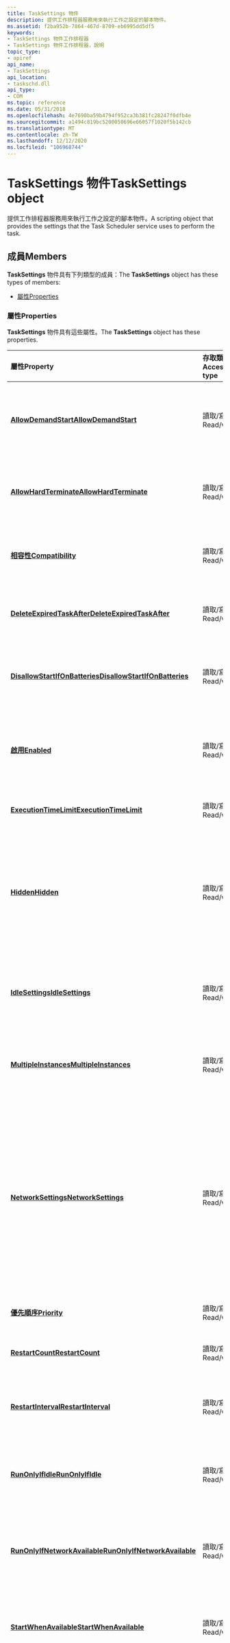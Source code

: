 ```yaml
---
title: TaskSettings 物件
description: 提供工作排程器服務用來執行工作之設定的腳本物件。
ms.assetid: f2ba952b-7864-467d-8709-eb6995dd5df5
keywords:
- TaskSettings 物件工作排程器
- TaskSettings 物件工作排程器，說明
topic_type:
- apiref
api_name:
- TaskSettings
api_location:
- taskschd.dll
api_type:
- COM
ms.topic: reference
ms.date: 05/31/2018
ms.openlocfilehash: 4e7690ba59b4794f952ca3b381fc28247f0dfb4e
ms.sourcegitcommit: a1494c819bc5200050696e66057f1020f5b142cb
ms.translationtype: MT
ms.contentlocale: zh-TW
ms.lasthandoff: 12/12/2020
ms.locfileid: "106968744"
---
```

# <a name="tasksettings-object"></a><span data-ttu-id="31f6b-105">TaskSettings 物件</span><span class="sxs-lookup"><span data-stu-id="31f6b-105">TaskSettings object</span></span>

<span data-ttu-id="31f6b-106">提供工作排程器服務用來執行工作之設定的腳本物件。</span><span class="sxs-lookup"><span data-stu-id="31f6b-106">A scripting object that provides the settings that the Task Scheduler service uses to perform the task.</span></span>

## <a name="members"></a><span data-ttu-id="31f6b-107">成員</span><span class="sxs-lookup"><span data-stu-id="31f6b-107">Members</span></span>

<span data-ttu-id="31f6b-108">**TaskSettings** 物件具有下列類型的成員：</span><span class="sxs-lookup"><span data-stu-id="31f6b-108">The **TaskSettings** object has these types of members:</span></span>

-   [<span data-ttu-id="31f6b-109">屬性</span><span class="sxs-lookup"><span data-stu-id="31f6b-109">Properties</span></span>](#properties)

### <a name="properties"></a><span data-ttu-id="31f6b-110">屬性</span><span class="sxs-lookup"><span data-stu-id="31f6b-110">Properties</span></span>

<span data-ttu-id="31f6b-111">**TaskSettings** 物件具有這些屬性。</span><span class="sxs-lookup"><span data-stu-id="31f6b-111">The **TaskSettings** object has these properties.</span></span>



| <span data-ttu-id="31f6b-112">屬性</span><span class="sxs-lookup"><span data-stu-id="31f6b-112">Property</span></span>                                                                                 | <span data-ttu-id="31f6b-113">存取類型</span><span class="sxs-lookup"><span data-stu-id="31f6b-113">Access type</span></span>           | <span data-ttu-id="31f6b-114">Description</span><span class="sxs-lookup"><span data-stu-id="31f6b-114">Description</span></span>                                                                                                                                                                                                                                                                                                                                                                                                                  |
|:-----------------------------------------------------------------------------------------|:----------------------|:-----------------------------------------------------------------------------------------------------------------------------------------------------------------------------------------------------------------------------------------------------------------------------------------------------------------------------------------------------------------------------------------------------------------------------|
| [<span data-ttu-id="31f6b-115">**AllowDemandStart**</span><span class="sxs-lookup"><span data-stu-id="31f6b-115">**AllowDemandStart**</span></span>](tasksettings-allowdemandstart.md)<br/>                     | <span data-ttu-id="31f6b-116">讀取/寫入</span><span class="sxs-lookup"><span data-stu-id="31f6b-116">Read/write</span></span><br/> | <span data-ttu-id="31f6b-117">取得或設定布林值，這個值表示可以使用 [執行] 命令或內容功能表來啟動工作。</span><span class="sxs-lookup"><span data-stu-id="31f6b-117">Gets or sets a Boolean value that indicates that the task can be started by using either the Run command or the Context menu.</span></span><br/>                                                                                                                                                                                                                                                                                     |
| [<span data-ttu-id="31f6b-118">**AllowHardTerminate**</span><span class="sxs-lookup"><span data-stu-id="31f6b-118">**AllowHardTerminate**</span></span>](tasksettings-allowhardterminate.md)<br/>                 | <span data-ttu-id="31f6b-119">讀取/寫入</span><span class="sxs-lookup"><span data-stu-id="31f6b-119">Read/write</span></span><br/> | <span data-ttu-id="31f6b-120">取得或設定布林值，這個值表示工作可能會使用 [**TerminateProcess**](/windows/desktop/api/processthreadsapi/nf-processthreadsapi-terminateprocess)來終止。</span><span class="sxs-lookup"><span data-stu-id="31f6b-120">Gets or sets a Boolean value that indicates that the task may be terminated by using [**TerminateProcess**](/windows/desktop/api/processthreadsapi/nf-processthreadsapi-terminateprocess).</span></span><br/>                                                                                                                                                                                                                                                                               |
| [<span data-ttu-id="31f6b-121">**相容性**</span><span class="sxs-lookup"><span data-stu-id="31f6b-121">**Compatibility**</span></span>](tasksettings-compatibility.md)<br/>                           | <span data-ttu-id="31f6b-122">讀取/寫入</span><span class="sxs-lookup"><span data-stu-id="31f6b-122">Read/write</span></span><br/> | <span data-ttu-id="31f6b-123">取得或設定整數值，這個值表示與工作相容的工作排程器版本。</span><span class="sxs-lookup"><span data-stu-id="31f6b-123">Gets or sets an integer value that indicates which version of Task Scheduler a task is compatible with.</span></span><br/>                                                                                                                                                                                                                                                                                                           |
| [<span data-ttu-id="31f6b-124">**DeleteExpiredTaskAfter**</span><span class="sxs-lookup"><span data-stu-id="31f6b-124">**DeleteExpiredTaskAfter**</span></span>](tasksettings-deleteexpiredtaskafter.md)<br/>         | <span data-ttu-id="31f6b-125">讀取/寫入</span><span class="sxs-lookup"><span data-stu-id="31f6b-125">Read/write</span></span><br/> | <span data-ttu-id="31f6b-126">取得或設定在工作到期之後，工作排程器將等待的時間量。</span><span class="sxs-lookup"><span data-stu-id="31f6b-126">Gets or sets the amount of time that the Task Scheduler will wait before deleting the task after it expires.</span></span><br/>                                                                                                                                                                                                                                                                                                      |
| [<span data-ttu-id="31f6b-127">**DisallowStartIfOnBatteries**</span><span class="sxs-lookup"><span data-stu-id="31f6b-127">**DisallowStartIfOnBatteries**</span></span>](tasksettings-disallowstartifonbatteries.md)<br/> | <span data-ttu-id="31f6b-128">讀取/寫入</span><span class="sxs-lookup"><span data-stu-id="31f6b-128">Read/write</span></span><br/> | <span data-ttu-id="31f6b-129">取得或設定布林值，指出當電腦以電池電源執行時，不會啟動工作。</span><span class="sxs-lookup"><span data-stu-id="31f6b-129">Gets or sets a Boolean value that indicates that the task will not be started if the computer is running on battery power.</span></span><br/>                                                                                                                                                                                                                                                                                        |
| [<span data-ttu-id="31f6b-130">**啟用**</span><span class="sxs-lookup"><span data-stu-id="31f6b-130">**Enabled**</span></span>](tasksettings-enabled.md)<br/>                                       | <span data-ttu-id="31f6b-131">讀取/寫入</span><span class="sxs-lookup"><span data-stu-id="31f6b-131">Read/write</span></span><br/> | <span data-ttu-id="31f6b-132">取得或設定布林值，指出是否已啟用工作。</span><span class="sxs-lookup"><span data-stu-id="31f6b-132">Gets or sets a Boolean value that indicates that the task is enabled.</span></span> <span data-ttu-id="31f6b-133">只有當這項設定為 True 時，才能執行此工作。</span><span class="sxs-lookup"><span data-stu-id="31f6b-133">The task can be performed only when this setting is True.</span></span><br/>                                                                                                                                                                                                                                                                                   |
| [<span data-ttu-id="31f6b-134">**ExecutionTimeLimit**</span><span class="sxs-lookup"><span data-stu-id="31f6b-134">**ExecutionTimeLimit**</span></span>](tasksettings-executiontimelimit.md)<br/>                 | <span data-ttu-id="31f6b-135">讀取/寫入</span><span class="sxs-lookup"><span data-stu-id="31f6b-135">Read/write</span></span><br/> | <span data-ttu-id="31f6b-136">取得或設定允許完成工作的時間量。</span><span class="sxs-lookup"><span data-stu-id="31f6b-136">Gets or sets the amount of time allowed to complete the task.</span></span><br/>                                                                                                                                                                                                                                                                                                                                                     |
| [<span data-ttu-id="31f6b-137">**Hidden**</span><span class="sxs-lookup"><span data-stu-id="31f6b-137">**Hidden**</span></span>](tasksettings-hidden.md)<br/>                                         | <span data-ttu-id="31f6b-138">讀取/寫入</span><span class="sxs-lookup"><span data-stu-id="31f6b-138">Read/write</span></span><br/> | <span data-ttu-id="31f6b-139">取得或設定布林值，指出工作將不會顯示在 UI 中。</span><span class="sxs-lookup"><span data-stu-id="31f6b-139">Gets or sets a Boolean value that indicates that the task will not be visible in the UI.</span></span> <span data-ttu-id="31f6b-140">不過，系統管理員可以使用「主要交換器」來覆寫這項設定，讓所有工作都顯示在 UI 中。</span><span class="sxs-lookup"><span data-stu-id="31f6b-140">However, administrators can override this setting through the use of a "master switch" that makes all tasks visible in the UI.</span></span><br/>                                                                                                                                                                                           |
| [<span data-ttu-id="31f6b-141">**IdleSettings**</span><span class="sxs-lookup"><span data-stu-id="31f6b-141">**IdleSettings**</span></span>](tasksettings-idlesettings.md)<br/>                             | <span data-ttu-id="31f6b-142">讀取/寫入</span><span class="sxs-lookup"><span data-stu-id="31f6b-142">Read/write</span></span><br/> | <span data-ttu-id="31f6b-143">取得或設定資訊，指定當電腦處於閒置狀態時，工作排程器如何執行工作。</span><span class="sxs-lookup"><span data-stu-id="31f6b-143">Gets or sets the information that specifies how the Task Scheduler performs tasks when the computer is in an idle state.</span></span><br/>                                                                                                                                                                                                                                                                                          |
| [<span data-ttu-id="31f6b-144">**MultipleInstances**</span><span class="sxs-lookup"><span data-stu-id="31f6b-144">**MultipleInstances**</span></span>](tasksettings-multipleinstances.md)<br/>                   | <span data-ttu-id="31f6b-145">讀取/寫入</span><span class="sxs-lookup"><span data-stu-id="31f6b-145">Read/write</span></span><br/> | <span data-ttu-id="31f6b-146">取得或設定原則，此原則會定義工作排程器處理工作之多個實例的方式。</span><span class="sxs-lookup"><span data-stu-id="31f6b-146">Gets or sets the policy that defines how the Task Scheduler deals with multiple instances of the task.</span></span><br/>                                                                                                                                                                                                                                                                                                            |
| [<span data-ttu-id="31f6b-147">**NetworkSettings**</span><span class="sxs-lookup"><span data-stu-id="31f6b-147">**NetworkSettings**</span></span>](tasksettings-networksettings.md)<br/>                       | <span data-ttu-id="31f6b-148">讀取/寫入</span><span class="sxs-lookup"><span data-stu-id="31f6b-148">Read/write</span></span><br/> | <span data-ttu-id="31f6b-149">取得或設定包含網路設定檔識別碼和名稱的網路設定物件。</span><span class="sxs-lookup"><span data-stu-id="31f6b-149">Gets or sets the network settings object that contains a network profile identifier and name.</span></span> <span data-ttu-id="31f6b-150">如果 **TaskSettings** 的 [**RunOnlyIfNetworkAvailable**](tasksettings-runonlyifnetworkavailable.md)屬性為 **True** ，而且 [**NetworkSettings**](tasksettings-networksettings.md)屬性中指定了網路 propfile，則只有在指定的網路設定檔可用時，才會執行此工作。</span><span class="sxs-lookup"><span data-stu-id="31f6b-150">If the [**RunOnlyIfNetworkAvailable**](tasksettings-runonlyifnetworkavailable.md) property of **TaskSettings** is **True** and a network propfile is specified in the [**NetworkSettings**](tasksettings-networksettings.md) property, then the task will run only if the specified network profile is available.</span></span><br/> |
| [<span data-ttu-id="31f6b-151">**優先順序**</span><span class="sxs-lookup"><span data-stu-id="31f6b-151">**Priority**</span></span>](tasksettings-priority.md)<br/>                                     | <span data-ttu-id="31f6b-152">讀取/寫入</span><span class="sxs-lookup"><span data-stu-id="31f6b-152">Read/write</span></span><br/> | <span data-ttu-id="31f6b-153">取得或設定工作的優先權層級。</span><span class="sxs-lookup"><span data-stu-id="31f6b-153">Gets or sets the priority level of the task.</span></span><br/>                                                                                                                                                                                                                                                                                                                                                                      |
| [<span data-ttu-id="31f6b-154">**RestartCount**</span><span class="sxs-lookup"><span data-stu-id="31f6b-154">**RestartCount**</span></span>](tasksettings-restartcount.md)<br/>                             | <span data-ttu-id="31f6b-155">讀取/寫入</span><span class="sxs-lookup"><span data-stu-id="31f6b-155">Read/write</span></span><br/> | <span data-ttu-id="31f6b-156">取得或設定工作排程器將嘗試重新開機工作的次數。</span><span class="sxs-lookup"><span data-stu-id="31f6b-156">Gets or sets the number of times that the Task Scheduler will attempt to restart the task.</span></span><br/>                                                                                                                                                                                                                                                                                                                        |
| [<span data-ttu-id="31f6b-157">**RestartInterval**</span><span class="sxs-lookup"><span data-stu-id="31f6b-157">**RestartInterval**</span></span>](tasksettings-restartinterval.md)<br/>                       | <span data-ttu-id="31f6b-158">讀取/寫入</span><span class="sxs-lookup"><span data-stu-id="31f6b-158">Read/write</span></span><br/> | <span data-ttu-id="31f6b-159">取得或設定值，這個值會指定工作排程器嘗試重新開機工作的時間長度。</span><span class="sxs-lookup"><span data-stu-id="31f6b-159">Gets or sets a value that specifies how long the Task Scheduler will attempt to restart the task.</span></span><br/>                                                                                                                                                                                                                                                                                                                 |
| [<span data-ttu-id="31f6b-160">**RunOnlyIfIdle**</span><span class="sxs-lookup"><span data-stu-id="31f6b-160">**RunOnlyIfIdle**</span></span>](tasksettings-runonlyifidle.md)<br/>                           | <span data-ttu-id="31f6b-161">讀取/寫入</span><span class="sxs-lookup"><span data-stu-id="31f6b-161">Read/write</span></span><br/> | <span data-ttu-id="31f6b-162">取得或設定布林值，這個值表示工作排程器只有在電腦處於閒置狀態時，才會執行工作。</span><span class="sxs-lookup"><span data-stu-id="31f6b-162">Gets or sets a Boolean value that indicates that the Task Scheduler will run the task only if the computer is in an idle state.</span></span><br/>                                                                                                                                                                                                                                                                                   |
| [<span data-ttu-id="31f6b-163">**RunOnlyIfNetworkAvailable**</span><span class="sxs-lookup"><span data-stu-id="31f6b-163">**RunOnlyIfNetworkAvailable**</span></span>](tasksettings-runonlyifnetworkavailable.md)<br/>   | <span data-ttu-id="31f6b-164">讀取/寫入</span><span class="sxs-lookup"><span data-stu-id="31f6b-164">Read/write</span></span><br/> | <span data-ttu-id="31f6b-165">取得或設定布林值，這個值表示工作排程器只有在有可用的網路時才會執行工作。</span><span class="sxs-lookup"><span data-stu-id="31f6b-165">Gets or sets a Boolean value that indicates that the Task Scheduler will run the task only when a network is available.</span></span><br/>                                                                                                                                                                                                                                                                                           |
| [<span data-ttu-id="31f6b-166">**StartWhenAvailable**</span><span class="sxs-lookup"><span data-stu-id="31f6b-166">**StartWhenAvailable**</span></span>](tasksettings-startwhenavailable.md)<br/>                 | <span data-ttu-id="31f6b-167">讀取/寫入</span><span class="sxs-lookup"><span data-stu-id="31f6b-167">Read/write</span></span><br/> | <span data-ttu-id="31f6b-168">取得或設定布林值，指出工作排程器可以在經過排程的時間之後隨時啟動工作。</span><span class="sxs-lookup"><span data-stu-id="31f6b-168">Gets or sets a Boolean value that indicates that the Task Scheduler can start the task at any time after its scheduled time has passed.</span></span><br/>                                                                                                                                                                                                                                                                           |
| [<span data-ttu-id="31f6b-169">**StopIfGoingOnBatteries**</span><span class="sxs-lookup"><span data-stu-id="31f6b-169">**StopIfGoingOnBatteries**</span></span>](tasksettings-stopifgoingonbatteries.md)<br/>         | <span data-ttu-id="31f6b-170">讀取/寫入</span><span class="sxs-lookup"><span data-stu-id="31f6b-170">Read/write</span></span><br/> | <span data-ttu-id="31f6b-171">取得或設定布林值，這個值表示當電腦以電池電源執行時，工作將會停止。</span><span class="sxs-lookup"><span data-stu-id="31f6b-171">Gets or sets a Boolean value that indicates that the task will be stopped if the computer begins to run on battery power.</span></span><br/>                                                                                                                                                                                                                                                                                         |
| [<span data-ttu-id="31f6b-172">**WakeToRun**</span><span class="sxs-lookup"><span data-stu-id="31f6b-172">**WakeToRun**</span></span>](tasksettings-waketorun.md)<br/>                                   | <span data-ttu-id="31f6b-173">讀取/寫入</span><span class="sxs-lookup"><span data-stu-id="31f6b-173">Read/write</span></span><br/> | <span data-ttu-id="31f6b-174">取得或設定布林值，這個值表示工作排程器會在執行工作時喚醒電腦。</span><span class="sxs-lookup"><span data-stu-id="31f6b-174">Gets or sets a Boolean value that indicates that the Task Scheduler will wake the computer when it is time to run the task.</span></span><br/>                                                                                                                                                                                                                                                                                       |
| [<span data-ttu-id="31f6b-175">**XmlText**</span><span class="sxs-lookup"><span data-stu-id="31f6b-175">**XmlText**</span></span>](tasksettings-xmltext.md)<br/>                                       | <span data-ttu-id="31f6b-176">讀取/寫入</span><span class="sxs-lookup"><span data-stu-id="31f6b-176">Read/write</span></span><br/> | <span data-ttu-id="31f6b-177">取得或設定工作設定的 XML 格式化定義。</span><span class="sxs-lookup"><span data-stu-id="31f6b-177">Gets or sets an XML-formatted definition of the task settings.</span></span><br/>                                                                                                                                                                                                                                                                                                                                                    |



 

## <a name="remarks"></a><span data-ttu-id="31f6b-178">備註</span><span class="sxs-lookup"><span data-stu-id="31f6b-178">Remarks</span></span>

<span data-ttu-id="31f6b-179">根據預設，工作會在開始執行時停止72小時。</span><span class="sxs-lookup"><span data-stu-id="31f6b-179">By default, a task will be stopped 72 hours after it starts to run.</span></span> <span data-ttu-id="31f6b-180">您可以藉由變更 [**ExecutionTimeLimit**](tasksettings-executiontimelimit.md) 設定來變更。</span><span class="sxs-lookup"><span data-stu-id="31f6b-180">You can change this by changing the [**ExecutionTimeLimit**](tasksettings-executiontimelimit.md) setting.</span></span>

<span data-ttu-id="31f6b-181">讀取或寫入工作的 XML 時，工作設定會定義在工作排程器架構的 [**settings**](taskschedulerschema-settings-tasktype-element.md) 元素中。</span><span class="sxs-lookup"><span data-stu-id="31f6b-181">When reading or writing XML for a task, the task settings are defined in the [**Settings**](taskschedulerschema-settings-tasktype-element.md) element of the Task Scheduler schema.</span></span>

## <a name="examples"></a><span data-ttu-id="31f6b-182">範例</span><span class="sxs-lookup"><span data-stu-id="31f6b-182">Examples</span></span>

<span data-ttu-id="31f6b-183">如需此腳本物件的詳細資訊和程式碼範例，請參閱 [時間觸發程式範例 (腳本) ](time-trigger-example--scripting-.md)。</span><span class="sxs-lookup"><span data-stu-id="31f6b-183">For more information and a code example for this scripting object, see [Time Trigger Example (Scripting)](time-trigger-example--scripting-.md).</span></span>

## <a name="requirements"></a><span data-ttu-id="31f6b-184">規格需求</span><span class="sxs-lookup"><span data-stu-id="31f6b-184">Requirements</span></span>



| <span data-ttu-id="31f6b-185">需求</span><span class="sxs-lookup"><span data-stu-id="31f6b-185">Requirement</span></span> | <span data-ttu-id="31f6b-186">值</span><span class="sxs-lookup"><span data-stu-id="31f6b-186">Value</span></span> |
|-------------------------------------|-----------------------------------------------------------------------------------------|
| <span data-ttu-id="31f6b-187">最低支援的用戶端</span><span class="sxs-lookup"><span data-stu-id="31f6b-187">Minimum supported client</span></span><br/> | <span data-ttu-id="31f6b-188">\[僅限 Windows Vista 桌面應用程式\]</span><span class="sxs-lookup"><span data-stu-id="31f6b-188">Windows Vista \[desktop apps only\]</span></span><br/>                                          |
| <span data-ttu-id="31f6b-189">最低支援的伺服器</span><span class="sxs-lookup"><span data-stu-id="31f6b-189">Minimum supported server</span></span><br/> | <span data-ttu-id="31f6b-190">僅限 Windows Server 2008 \[ desktop 應用程式\]</span><span class="sxs-lookup"><span data-stu-id="31f6b-190">Windows Server 2008 \[desktop apps only\]</span></span><br/>                                    |
| <span data-ttu-id="31f6b-191">類型程式庫</span><span class="sxs-lookup"><span data-stu-id="31f6b-191">Type library</span></span><br/>             | <dl> <span data-ttu-id="31f6b-192"><dt>Taskschd.msc .tlb</dt></span><span class="sxs-lookup"><span data-stu-id="31f6b-192"><dt>Taskschd.tlb</dt></span></span> </dl> |
| <span data-ttu-id="31f6b-193">DLL</span><span class="sxs-lookup"><span data-stu-id="31f6b-193">DLL</span></span><br/>                      | <dl> <span data-ttu-id="31f6b-194"><dt>Taskschd.dll</dt></span><span class="sxs-lookup"><span data-stu-id="31f6b-194"><dt>Taskschd.dll</dt></span></span> </dl> |



## <a name="see-also"></a><span data-ttu-id="31f6b-195">另請參閱</span><span class="sxs-lookup"><span data-stu-id="31f6b-195">See also</span></span>

<dl> <dt>

[<span data-ttu-id="31f6b-196">工作排程器</span><span class="sxs-lookup"><span data-stu-id="31f6b-196">Task Scheduler</span></span>](task-scheduler-start-page.md)
</dt> <dt>

[<span data-ttu-id="31f6b-197">**TaskDefinition**</span><span class="sxs-lookup"><span data-stu-id="31f6b-197">**TaskDefinition**</span></span>](taskdefinition.md)
</dt> <dt>

[<span data-ttu-id="31f6b-198">**NetworkSettings**</span><span class="sxs-lookup"><span data-stu-id="31f6b-198">**NetworkSettings**</span></span>](networksettings.md)
</dt> <dt>

[<span data-ttu-id="31f6b-199">**IdleSettings**</span><span class="sxs-lookup"><span data-stu-id="31f6b-199">**IdleSettings**</span></span>](idlesettings.md)
</dt> </dl>

 

